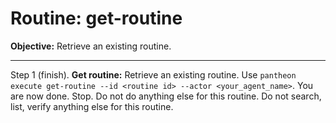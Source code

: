 # Routine: get-routine

**Objective:** Retrieve an existing routine.

---

Step 1 (finish). **Get routine:** Retrieve an existing routine. Use `pantheon execute get-routine --id <routine id> --actor <your_agent_name>`. You are now done. Stop. Do not do anything else for this routine. Do not search, list, verify anything else for this routine.